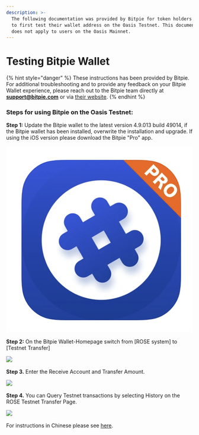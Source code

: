 ```yaml
---
description: >-
  The following documentation was provided by Bitpie for token holders who want
  to first test their wallet address on the Oasis Testnet. This documentation
  does not apply to users on the Oasis Mainnet.
---
```


# Testing Bitpie Wallet



{% hint style="danger" %}
These instructions has been provided by Bitpie. For additional troubleshooting and to provide any feedback on your Bitpie Wallet experience, please reach out to the Bitpie team directly at **support@bitpie.com** or via [their website](www.bitpiehk.com).
{% endhint %}

### Steps for using Bitpie on the Oasis Testnet:

**Step 1:** Update the Bitpie wallet to the latest version 4.9.013 build 49014, if the Bitpie wallet has been installed, overwrite the installation and upgrade. If using the iOS version please download the Bitpie "Pro" app. 

![](../../../../.gitbook/assets/screen-shot-2020-11-16-at-8.27.48-pm.png)

**Step 2:** On the Bitpie Wallet-Homepage switch from \[ROSE system\] to \[Testnet Transfer\]

![](https://lh4.googleusercontent.com/xYKA_b-hscv2nyHOODZ-0fN7WjKRvMt6bktTdTeYZ9yPC9YICDmwqA-c9j_e-xdCJHvSB5rG7ws2dqDi5nUmjzsgGdLZR7QgkzaW2NtL0b6VNbFXvpudweVOxagEqAVVdviKBc3O)

**Step 3.** Enter the Receive Account and Transfer Amount.

![](https://lh5.googleusercontent.com/US9PYLgxe2SKdE4LxpK7zUlne_SiQiSv284CXHsrPJLDxXC1AvBHH6wDI1UUwt4ytLng69NOLVS8u-cLzDrjiom0e8ggf71j9msUPywk7OTtk_J4Gccsici_3V0_tb7Ipy6lTYmH)

**Step 4.** You can Query Testnet transactions by selecting History on the ROSE Testnet Transfer Page.

![](https://lh4.googleusercontent.com/wZuz_iw3_uceyuKXf7gU78k8DoPPmnkVWb3ajHtZPpDSWJUqEVorQY-nYyYsaxk_c1pKApR2aO8rFahs9LTiFKoLd-uCEljzL-4rBc8Y8tQKqN5p2MbKjgxFSqJ3qi_b7mkjjbVV)

For instructions in Chinese please see [here](https://www.yuque.com/docs/share/c3d327df-0eae-4eb8-af82-fdda49a97b36?#).

